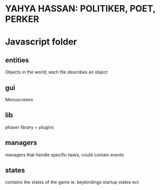 # YAHYA HASSAN: POLITIKER, POET, PERKER

# Javascript folder

## entities

Objects in the world, each file describes an object

## gui

Menuscreens

## lib

phaser library + plugins

## managers

managers that handle specific tasks, could contain events

## states

contains the states of the game ie. keybindings startup states ect.